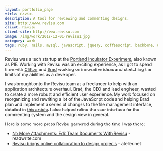 ```yaml
---
layout: portfolio_page
title: Revisu
description: A tool for reviewing and commenting designs.
site: http://www.revisu.com
client: Revisu
client-site: http://www.revisu.com
image: /img/work/2012-12-01-revisu1.jpg
category: work
tags: ruby, rails, mysql, javascript, jquery, coffeescript, backbone, underscore, raphael
---
```


Revisu was a tech startup at the
[Portland Incubator Experiment](http://www.piepdx.com/), also known as PIE.
Working with Revisu was an exciting experience, as I got to spend time with
[Clifton](http://blog.wk.com/2012/04/04/wker-series-meet-clifton/) and
[Brad](https://twitter.com/bradhe) working on innovative ideas and stretching
the limits of my abilities as a developer.

I was brought onto the Revisu team as a freelancer to help with
an application architecture overhaul. Brad, the CEO and lead engineer, wanted to
create a more robust and efficient user experience. My work focused on
reorganizing and rewriting a lot of the JavaScript code and helping Brad plan
and implement a series of changes to the file management interface, detailed in
[this article](http://www.revisu.com/2012/04/04/the-new-revisu-is-here/). I
also helped refine the user interface for the commenting system and the design
view in general.

Here is some more press Revisu garnered during the time I was there:

* [No More Attachments: Edit Team Documents With Revisu](http://readwrite.com/2012/04/04/revisu) - readwrite.com
* [Revisu brings online collaboration to design projects](http://www.atelier.net/en/trends/articles/revisu-brings-online-collaboration-design-projects) - atelier.net
